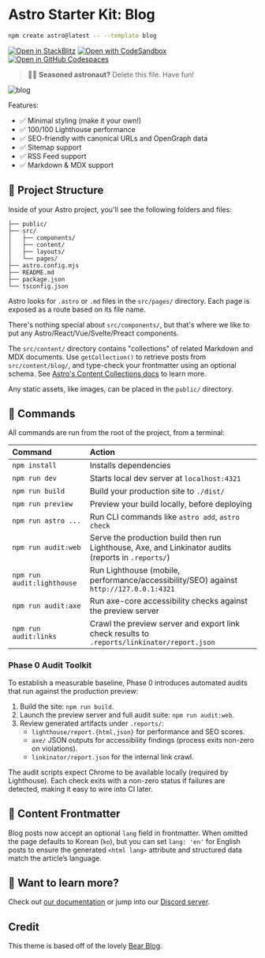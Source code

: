 # Astro Starter Kit: Blog

```sh
npm create astro@latest -- --template blog
```

[![Open in StackBlitz](https://developer.stackblitz.com/img/open_in_stackblitz.svg)](https://stackblitz.com/github/withastro/astro/tree/latest/examples/blog)
[![Open with CodeSandbox](https://assets.codesandbox.io/github/button-edit-lime.svg)](https://codesandbox.io/p/sandbox/github/withastro/astro/tree/latest/examples/blog)
[![Open in GitHub Codespaces](https://github.com/codespaces/badge.svg)](https://codespaces.new/withastro/astro?devcontainer_path=.devcontainer/blog/devcontainer.json)

> 🧑‍🚀 **Seasoned astronaut?** Delete this file. Have fun!

![blog](https://github.com/withastro/astro/assets/2244813/ff10799f-a816-4703-b967-c78997e8323d)

Features:

- ✅ Minimal styling (make it your own!)
- ✅ 100/100 Lighthouse performance
- ✅ SEO-friendly with canonical URLs and OpenGraph data
- ✅ Sitemap support
- ✅ RSS Feed support
- ✅ Markdown & MDX support

## 🚀 Project Structure

Inside of your Astro project, you'll see the following folders and files:

```text
├── public/
├── src/
│   ├── components/
│   ├── content/
│   ├── layouts/
│   └── pages/
├── astro.config.mjs
├── README.md
├── package.json
└── tsconfig.json
```

Astro looks for `.astro` or `.md` files in the `src/pages/` directory. Each page is exposed as a route based on its file name.

There's nothing special about `src/components/`, but that's where we like to put any Astro/React/Vue/Svelte/Preact components.

The `src/content/` directory contains "collections" of related Markdown and MDX documents. Use `getCollection()` to retrieve posts from `src/content/blog/`, and type-check your frontmatter using an optional schema. See [Astro's Content Collections docs](https://docs.astro.build/en/guides/content-collections/) to learn more.

Any static assets, like images, can be placed in the `public/` directory.

## 🧞 Commands

All commands are run from the root of the project, from a terminal:

| Command                   | Action                                           |
| :------------------------ | :----------------------------------------------- |
| `npm install`             | Installs dependencies                            |
| `npm run dev`             | Starts local dev server at `localhost:4321`      |
| `npm run build`           | Build your production site to `./dist/`          |
| `npm run preview`         | Preview your build locally, before deploying     |
| `npm run astro ...`       | Run CLI commands like `astro add`, `astro check` |
| `npm run audit:web`       | Serve the production build then run Lighthouse, Axe, and Linkinator audits (reports in `.reports/`) |
| `npm run audit:lighthouse`| Run Lighthouse (mobile, performance/accessibility/SEO) against `http://127.0.0.1:4321` |
| `npm run audit:axe`       | Run axe-core accessibility checks against the preview server |
| `npm run audit:links`     | Crawl the preview server and export link check results to `.reports/linkinator/report.json` |

### Phase 0 Audit Toolkit

To establish a measurable baseline, Phase 0 introduces automated audits that run against the production preview:

1. Build the site: `npm run build`.
2. Launch the preview server and full audit suite: `npm run audit:web`.
3. Review generated artifacts under `.reports/`:
   - `lighthouse/report.{html,json}` for performance and SEO scores.
   - `axe/` JSON outputs for accessibility findings (process exits non-zero on violations).
   - `linkinator/report.json` for the internal link crawl.

The audit scripts expect Chrome to be available locally (required by Lighthouse). Each check exits with a non-zero status if failures are detected, making it easy to wire into CI later.

## 🧾 Content Frontmatter

Blog posts now accept an optional `lang` field in frontmatter. When omitted the page defaults to Korean (`ko`), but you can set `lang: 'en'` for English posts to ensure the generated `<html lang>` attribute and structured data match the article’s language.

## 👀 Want to learn more?

Check out [our documentation](https://docs.astro.build) or jump into our [Discord server](https://astro.build/chat).

## Credit

This theme is based off of the lovely [Bear Blog](https://github.com/HermanMartinus/bearblog/).

